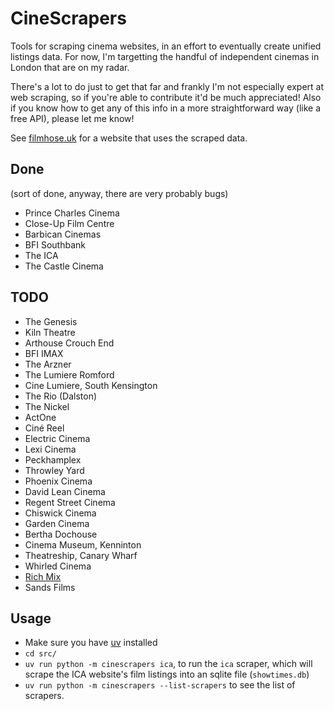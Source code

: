 # CineScrapers

Tools for scraping cinema websites, in an effort to eventually create unified
listings data. For now, I'm targetting the handful of independent cinemas
in London that are on my radar.

There's a lot to do just to get that far and frankly I'm not especially expert
at web scraping, so if you're able to contribute it'd be much appreciated!
Also if you know how to get any of this info in a more straightforward way (like
a free API), please let me know!

See [filmhose.uk](https://filmhose.uk) for a website that uses the scraped data.

## Done

(sort of done, anyway, there are very probably bugs)

* Prince Charles Cinema
* Close-Up Film Centre
* Barbican Cinemas
* BFI Southbank
* The ICA
* The Castle Cinema

## TODO

* The Genesis
* Kiln Theatre
* Arthouse Crouch End
* BFI IMAX
* The Arzner
* The Lumiere Romford
* Cine Lumiere, South Kensington
* The Rio (Dalston)
* The Nickel
* ActOne
* Ciné Reel
* Electric Cinema
* Lexi Cinema
* Peckhamplex
* Throwley Yard
* Phoenix Cinema
* David Lean Cinema
* Regent Street Cinema
* Chiswick Cinema
* Garden Cinema
* Bertha Dochouse
* Cinema Museum, Kenninton
* Theatreship, Canary Wharf
* Whirled Cinema
* [Rich Mix](https://richmix.org.uk/whats-on/cinema)
* Sands Films

## Usage

* Make sure you have [uv](https://docs.astral.sh/uv/getting-started/installation/) installed
* `cd src/`
* `uv run python -m cinescrapers ica`, to run the `ica` scraper, which will
  scrape the ICA website's film listings into an sqlite file (`showtimes.db`)
* `uv run python -m cinescrapers --list-scrapers` to see the list of scrapers.
